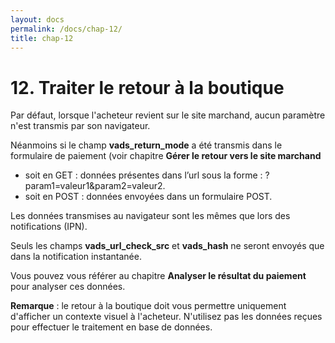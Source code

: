 ```yaml
---
layout: docs
permalink: /docs/chap-12/
title: chap-12
---
```

<h1>
12. Traiter le retour à la boutique
</h1>
 
<p>
Par défaut, lorsque l&#x27;acheteur revient sur le site marchand, aucun paramètre n&#x27;est transmis par son navigateur.
</p>
 
<p>
Néanmoins si le champ 
<b>vads_return_mode</b> a été transmis dans le formulaire de paiement (voir chapitre 
<b>Gérer le retour vers le site marchand</b> 
</p>
 

<ul>
 
<li>
soit en GET : données présentes dans l’url sous la forme : ?param1=valeur1&amp;param2=valeur2.
</li>
 
<li>
soit en POST : données envoyées dans un formulaire POST.
</li>
 
</ul>
 
<p>

</p>
 
<p>
Les données transmises au navigateur sont les mêmes que lors des notifications (IPN).
</p>
 
<p>
Seuls les champs 
<b>vads_url_check_src</b> et 
<b>vads_hash</b> ne seront envoyés que dans la notification instantanée.
</p>
 
<p>

</p>
 
<p>
Vous pouvez vous référer au chapitre 
<b>Analyser le résultat du paiement</b> pour analyser ces données.
</p>
 
<p>

</p>
 
<p>

</p>
 
<p>

<b>Remarque</b> : le retour à la boutique doit vous permettre uniquement d&#x27;afficher un contexte visuel à l&#x27;acheteur. N&#x27;utilisez pas les données reçues pour effectuer le traitement en base de données. 
</p>
 <!-- emm1405088934849.xml -->
